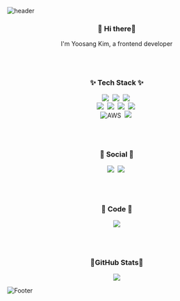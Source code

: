 ![header](https://capsule-render.vercel.app/api?type=wave&color=timeAuto&height=300&section=header&text=Kimyoosang&fontSize=90&animation=fadeIn&fontAlignY=38)

<h3 align="center">🙌 Hi there🙌</h3>
<p align="center">
  I'm Yoosang Kim, a frontend developer
</p>
</br>
</br>

<h3 align="center">✨ Tech Stack ✨</h3>
<p align="center">  
  <img src="https://img.shields.io/badge/Javascript-ffb13b?style=flat-square&logo=javascript&logoColor=white"/></a>&nbsp 
  <img src="https://img.shields.io/badge/Typescript-23007A?&style=flat-square&logo=typescript&logoColor=white"/></a>&nbsp
  <img src="https://img.shields.io/badge/Node.js-339933?style=flat-square&logo=Node.js&logoColor=white"/></a>&nbsp

  
  <br>
  <img src="https://img.shields.io/badge/React-232023?style=flat-square&logo=react&logoColor=%2361DAFB"/></a>&nbsp
  <img src="https://img.shields.io/badge/Hooks-424242?style=flat-square"/></a>&nbsp
  <img src="https://img.shields.io/badge/Redux-764ABC?style=flat-square&logo=redux&logoColor=white"/></a>&nbsp
  <img src="https://img.shields.io/badge/styled components-db7093?style=flat-square&logo=styled-components&logoColor=white"/></a>&nbsp
  
  <br>
  <img alt="AWS" src="https://img.shields.io/badge/AWS-232f3e?&style=flat-square&logo=amazon-aws&logoColor=white"/></a>&nbsp
  <img src="https://img.shields.io/badge/Mysql-4479a1?style=flat-square&logo=MySql&logoColor=white"/></a>&nbsp
</p>

</br>
</br>
<h3 align="center">👥 Social 👥</h3>
<p align="center">  
  <a href="https://u-sang.tistory.com/" target="_blank"><img src="https://img.shields.io/badge/TechBlog-ffb13b?style=flat-square&logo=javascript&logoColor=white"/></a>&nbsp 
  <a href="mailto:yoo99485@gmail.com?Subject=Hello%20again" target="_top"><img src="https://img.shields.io/badge/Gmail-ea4335?&style=flat-square&logo=Gmail&logoColor=white"/></a>&nbsp 

</p>

</br>
</br>
<h3 align="center">🔨 Code 🔨</h3>
<p align="center">
<img src="https://github-readme-stats.vercel.app/api/top-langs/?username=kimyoosang&layout=compact&theme=dracula" />
</p>

</br>
</br>

<h3 align="center">🏅GitHub Stats🏅</h3>
<p align="center">
 <img src="https://github-readme-stats.vercel.app/api?username=kimyoosang&show_icons=true&theme=dracula")](https://github.com/anuraghazra/github-readme-stats" />
</p>

![Footer](https://capsule-render.vercel.app/api?type=wave&color=timeAuto&height=150&section=footer&rotate=-30)


